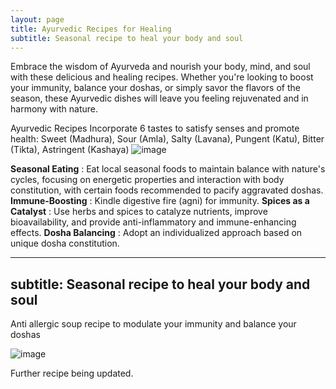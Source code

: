 ```yaml
---
layout: page
title: Ayurvedic Recipes for Healing
subtitle: Seasonal recipe to heal your body and soul
---
```

Embrace the wisdom of Ayurveda and nourish your body, mind, and soul with these delicious and healing recipes. Whether you're looking to boost your immunity, balance your doshas, or simply savor the flavors of the season, these Ayurvedic dishes will leave you feeling rejuvenated and in harmony with nature.

Ayurvedic Recipes	Incorporate 6 tastes to satisfy senses and promote health:
Sweet (Madhura), Sour (Amla), Salty (Lavana), Pungent (Katu), Bitter (Tikta), Astringent (Kashaya)
![image](https://github.com/rakiyoga/rakiyoga.github.io/assets/32105064/94da587a-63a2-427d-be87-1380d09eaeb8)

**Seasonal Eating** : Eat local seasonal foods to maintain balance with nature's cycles, focusing on energetic properties and interaction with body constitution, with certain foods recommended to pacify aggravated doshas.
**Immune-Boosting** :	Kindle digestive fire (agni) for immunity.
**Spices as a Catalyst** : Use herbs and spices to catalyze nutrients, improve bioavailability, and provide anti-inflammatory and immune-enhancing effects.
**Dosha Balancing** : Adopt an individualized approach based on unique dosha constitution.

---
subtitle: Seasonal recipe to heal your body and soul
---
Anti allergic soup recipe to modulate your immunity and balance your doshas

![image](https://github.com/rakiyoga/rakiyoga.github.io/assets/32105064/b7bfb3a0-083c-45e8-9895-62cbe824f7d9)


Further recipe being updated.
